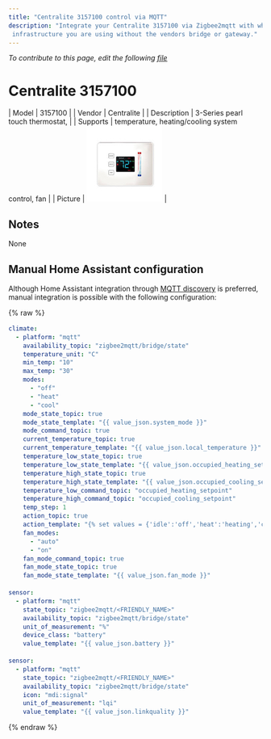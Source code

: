 ```yaml
---
title: "Centralite 3157100 control via MQTT"
description: "Integrate your Centralite 3157100 via Zigbee2mqtt with whatever smart home
 infrastructure you are using without the vendors bridge or gateway."
---
```


*To contribute to this page, edit the following
[file](https://github.com/Koenkk/zigbee2mqtt.io/blob/master/docs/devices/3157100.md)*

# Centralite 3157100

| Model | 3157100  |
| Vendor  | Centralite  |
| Description | 3-Series pearl touch thermostat, |
| Supports | temperature, heating/cooling system control, fan |
| Picture | ![Centralite 3157100](../images/devices/3157100.jpg) |

## Notes

None

## Manual Home Assistant configuration
Although Home Assistant integration through [MQTT discovery](../integration/home_assistant) is preferred,
manual integration is possible with the following configuration:


{% raw %}
```yaml
climate:
  - platform: "mqtt"
    availability_topic: "zigbee2mqtt/bridge/state"
    temperature_unit: "C"
    min_temp: "10"
    max_temp: "30"
    modes: 
      - "off"
      - "heat"
      - "cool"
    mode_state_topic: true
    mode_state_template: "{{ value_json.system_mode }}"
    mode_command_topic: true
    current_temperature_topic: true
    current_temperature_template: "{{ value_json.local_temperature }}"
    temperature_low_state_topic: true
    temperature_low_state_template: "{{ value_json.occupied_heating_setpoint }}"
    temperature_high_state_topic: true
    temperature_high_state_template: "{{ value_json.occupied_cooling_setpoint }}"
    temperature_low_command_topic: "occupied_heating_setpoint"
    temperature_high_command_topic: "occupied_cooling_setpoint"
    temp_step: 1
    action_topic: true
    action_template: "{% set values = {'idle':'off','heat':'heating','cool':'cooling','fan only':'fan'} %}{{ values[value_json.running_state] }}"
    fan_modes: 
      - "auto"
      - "on"
    fan_mode_command_topic: true
    fan_mode_state_topic: true
    fan_mode_state_template: "{{ value_json.fan_mode }}"

sensor:
  - platform: "mqtt"
    state_topic: "zigbee2mqtt/<FRIENDLY_NAME>"
    availability_topic: "zigbee2mqtt/bridge/state"
    unit_of_measurement: "%"
    device_class: "battery"
    value_template: "{{ value_json.battery }}"

sensor:
  - platform: "mqtt"
    state_topic: "zigbee2mqtt/<FRIENDLY_NAME>"
    availability_topic: "zigbee2mqtt/bridge/state"
    icon: "mdi:signal"
    unit_of_measurement: "lqi"
    value_template: "{{ value_json.linkquality }}"
```
{% endraw %}


